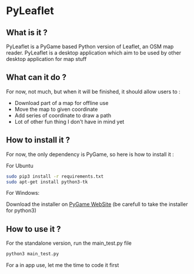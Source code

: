 # PyLeaflet

## What is it ?

PyLeaflet is a PyGame based Python version of Leaflet, an OSM map reader. PyLeaflet is a desktop application which aim to be used by other desktop application for map stuff

## What can it do ?

For now, not much, but when it will be finished, it  should allow users to :
  * Download part of a map for offline use
  * Move the map to given coordinate
  * Add series of coordinate to draw a path
  * Lot of other fun thing I don't have in mind yet

## How to install it ?

For now, the only dependency is PyGame, so here is how to install it :

For Ubuntu
```bash
sudo pip3 install -r requirements.txt
sudo apt-get install python3-tk
```

For Windows:

Download the installer on [PyGame WebSite](http://pygame.org/download.shtml) (be carefull to take the installer for python3)


## How to use it ?

For the standalone version, run the main_test.py file

```bash
python3 main_test.py
```

For a in app use, let me the time to code it first
